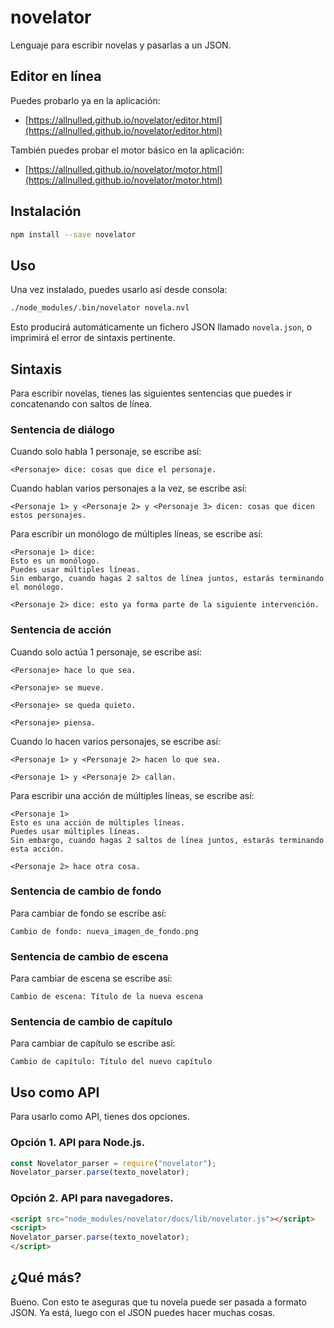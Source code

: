 # novelator

Lenguaje para escribir novelas y pasarlas a un JSON.

## Editor en línea

Puedes probarlo ya en la aplicación:

- [https://allnulled.github.io/novelator/editor.html](https://allnulled.github.io/novelator/editor.html)

También puedes probar el motor básico en la aplicación:

- [https://allnulled.github.io/novelator/motor.html](https://allnulled.github.io/novelator/motor.html)

## Instalación

```sh
npm install --save novelator
```

## Uso

Una vez instalado, puedes usarlo así desde consola:

```sh
./node_modules/.bin/novelator novela.nvl
```

Esto producirá automáticamente un fichero JSON llamado `novela.json`, o imprimirá el error de sintaxis pertinente.

## Sintaxis

Para escribir novelas, tienes las siguientes sentencias que puedes ir concatenando con saltos de línea.

### Sentencia de diálogo

Cuando solo habla 1 personaje, se escribe así:

`<Personaje> dice: cosas que dice el personaje.`

Cuando hablan varios personajes a la vez, se escribe así:

`<Personaje 1> y <Personaje 2> y <Personaje 3> dicen: cosas que dicen estos personajes.`

Para escribir un monólogo de múltiples líneas, se escribe así:

```
<Personaje 1> dice:
Esto es un monólogo.
Puedes usar múltiples líneas.
Sin embargo, cuando hagas 2 saltos de línea juntos, estarás terminando el monólogo.

<Personaje 2> dice: esto ya forma parte de la siguiente intervención.
```

### Sentencia de acción

Cuando solo actúa 1 personaje, se escribe así:

`<Personaje> hace lo que sea.`

`<Personaje> se mueve.`

`<Personaje> se queda quieto.`

`<Personaje> piensa.`

Cuando lo hacen varios personajes, se escribe así:

`<Personaje 1> y <Personaje 2> hacen lo que sea.`

`<Personaje 1> y <Personaje 2> callan.`

Para escribir una acción de múltiples líneas, se escribe así:
```
<Personaje 1>
Esto es una acción de múltiples líneas.
Puedes usar múltiples líneas.
Sin embargo, cuando hagas 2 saltos de línea juntos, estarás terminando esta acción.

<Personaje 2> hace otra cosa.
```

### Sentencia de cambio de fondo

Para cambiar de fondo se escribe así:

`Cambio de fondo: nueva_imagen_de_fondo.png`

### Sentencia de cambio de escena

Para cambiar de escena se escribe así:

`Cambio de escena: Título de la nueva escena`

### Sentencia de cambio de capítulo

Para cambiar de capítulo se escribe así:

`Cambio de capítulo: Título del nuevo capítulo`

## Uso como API

Para usarlo como API, tienes dos opciones.

### Opción 1. API para Node.js.

```js
const Novelator_parser = require("novelator");
Novelator_parser.parse(texto_novelator);
```

### Opción 2. API para navegadores.

```html
<script src="node_modules/novelator/docs/lib/novelator.js"></script>
<script>
Novelator_parser.parse(texto_novelator);
</script>
```

## ¿Qué más?

Bueno. Con esto te aseguras que tu novela puede ser pasada a formato JSON. Ya está, luego con el JSON puedes hacer muchas cosas.



